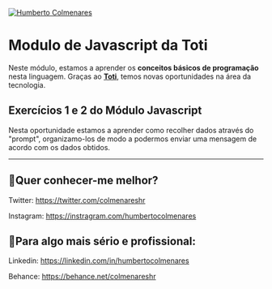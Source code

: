 [![Humberto Colmenares](https://humbertoseo.com/wp-content/uploads/2021/11/Humberto-logo.svg)](https://humbertoseo.com)

# Modulo de Javascript da Toti

Neste módulo, estamos a aprender os **conceitos básicos de programação** nesta linguagem. Graças ao **[Toti](https://toti.site)**, temos novas oportunidades na área da tecnologia. 

## Exercícios 1 e 2 do Módulo Javascript

Nesta oportunidade estamos a aprender como recolher dados através do "prompt", organizamo-los de modo a podermos enviar uma mensagem de acordo com os dados obtidos. 

---

## 📌Quer conhecer-me melhor?
Twitter: https://twitter.com/colmenareshr

Instagram: https://instragram.com/humbertocolmenares

## 📌Para algo mais sério e profissional:
Linkedin: https://linkedin.com/in/humbertocolmenares

Behance: https://behance.net/colmenareshr
